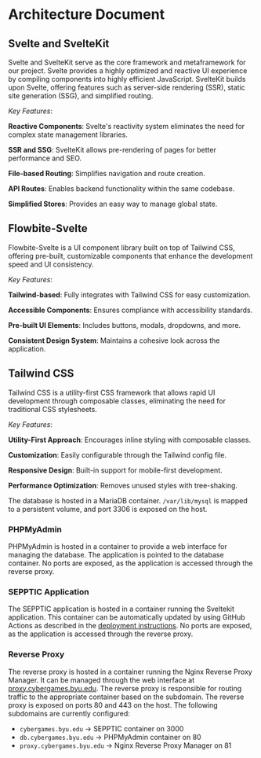 # Architecture Document

## Svelte and SvelteKit

Svelte and SvelteKit serve as the core framework and metaframework for our project. Svelte provides a highly optimized and reactive UI experience by compiling components into highly efficient JavaScript. SvelteKit builds upon Svelte, offering features such as server-side rendering (SSR), static site generation (SSG), and simplified routing.

*Key Features*:

**Reactive Components**: Svelte's reactivity system eliminates the need for complex state management libraries.

**SSR and SSG**: SvelteKit allows pre-rendering of pages for better performance and SEO.

**File-based Routing**: Simplifies navigation and route creation.

**API Routes**: Enables backend functionality within the same codebase.

**Simplified Stores**: Provides an easy way to manage global state.

## Flowbite-Svelte

Flowbite-Svelte is a UI component library built on top of Tailwind CSS, offering pre-built, customizable components that enhance the development speed and UI consistency.

*Key Features*:

**Tailwind-based**: Fully integrates with Tailwind CSS for easy customization.

**Accessible Components**: Ensures compliance with accessibility standards.

**Pre-built UI Elements**: Includes buttons, modals, dropdowns, and more.

**Consistent Design System**: Maintains a cohesive look across the application.

## Tailwind CSS

Tailwind CSS is a utility-first CSS framework that allows rapid UI development through composable classes, eliminating the need for traditional CSS stylesheets.

*Key Features*:

**Utility-First Approach**: Encourages inline styling with composable classes.

**Customization**: Easily configurable through the Tailwind config file.

**Responsive Design**: Built-in support for mobile-first development.

**Performance Optimization**: Removes unused styles with tree-shaking.



The database is hosted in a MariaDB container. `/var/lib/mysql` is mapped to a persistent volume, and port 3306 is exposed on the host.

### PHPMyAdmin

PHPMyAdmin is hosted in a container to provide a web interface for managing the database. The application is pointed to the database container. No ports are exposed, as the application is accessed through the reverse proxy.

### SEPPTIC Application

The SEPPTIC application is hosted in a container running the Sveltekit application. This container can be automatically updated by using GitHub Actions as described in the [deployment instructions](./Deployment%20Instructions.md). No ports are exposed, as the application is accessed through the reverse proxy.

### Reverse Proxy

The reverse proxy is hosted in a container running the Nginx Reverse Proxy Manager. It can be managed through the web interface at [proxy.cybergames.byu.edu](https://proxy.cybergames.byu.edu). The reverse proxy is responsible for routing traffic to the appropriate container based on the subdomain. The reverse proxy is exposed on ports 80 and 443 on the host. The following subdomains are currently configured:

- `cybergames.byu.edu` -> SEPPTIC container on 3000
- `db.cybergames.byu.edu` -> PHPMyAdmin container on 80
- `proxy.cybergames.byu.edu` -> Nginx Reverse Proxy Manager on 81